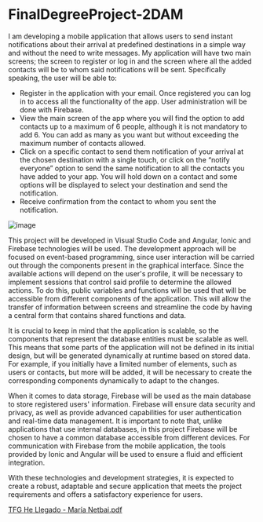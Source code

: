 # FinalDegreeProject-2DAM

I am developing a mobile application that allows users to send instant notifications about their arrival at predefined destinations in a simple way and without the need to write messages.
My application will have two main screens; the screen to register or log in and the screen where all the added contacts will be to whom said notifications will be sent.
Specifically speaking, the user will be able to:

- Register in the application with your email. Once registered you can log in to access all the functionality of the app. User administration will be done with Firebase.
- View the main screen of the app where you will find the option to add contacts up to a maximum of 6 people, although it is not mandatory to add 6. You can add as many as you want but without exceeding the maximum number of contacts allowed.
- Click on a specific contact to send them notification of your arrival at the chosen destination with a single touch, or click on the “notify everyone” option to send the same notification to all the contacts you have added to your app. You will hold down on a contact and some options will be displayed to select your destination and send the notification.
- Receive confirmation from the contact to whom you sent the notification.

![image](https://github.com/user-attachments/assets/61f91abc-ed01-4ccb-83ba-b5bdff67faef)

This project will be developed in Visual Studio Code and Angular, Ionic and Firebase technologies will be used.
The development approach will be focused on event-based programming, since user interaction will be carried out through the components present in the graphical interface.
Since the available actions will depend on the user's profile, it will be necessary to implement sessions that control said profile to determine the allowed actions.
To do this, public variables and functions will be used that will be accessible from different components of the application. This will allow the transfer of information between screens and streamline the code by having a central form that contains shared functions and data.

It is crucial to keep in mind that the application is scalable, so the components that represent the database entities must be scalable as well. This means that some parts of the application will not be defined in its initial design, but will be generated dynamically at runtime based on stored data. For example, if you initially have a limited number of elements, such as users or contacts, but more will be added, it will be necessary to create the corresponding components dynamically to adapt to the changes.

When it comes to data storage, Firebase will be used as the main database to store registered users' information. Firebase will ensure data security and privacy, as well as provide advanced capabilities for user authentication and real-time data management. It is important to note that, unlike applications that use internal databases, in this project Firebase will be chosen to have a common database accessible from different devices. For communication with Firebase from the mobile application, the tools provided by Ionic and Angular will be used to ensure a fluid and efficient integration.

With these technologies and development strategies, it is expected to create a robust, adaptable and secure application that meets the project requirements and offers a satisfactory experience for users.

[TFG He Llegado - María Netbai.pdf](https://github.com/user-attachments/files/16360922/TFG.He.Llegado.-.Maria.Netbai.pdf)

